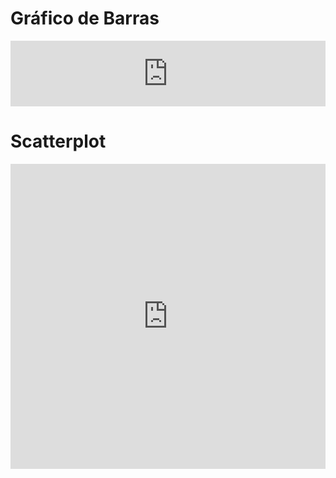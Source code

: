 # Gráfico de Barras
<iframe width="100%" height="105" frameborder="0"
  src="https://observablehq.com/embed/@lassis07/vega-lite-api-exercicios-2022?cells=barChart"></iframe>
  
# Scatterplot
<iframe width="100%" height="488" frameborder="0"
  src="https://observablehq.com/embed/@lassis07/vega-lite-api-exercicios-2022?cells=scatterplot"></iframe>
